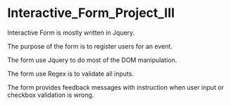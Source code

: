 # Interactive_Form_Project_III

Interactive Form is mostly written in Jquery.

The purpose of the form is to register users for an event.

The form use Jquery to do most of the DOM manipulation.

The form use Regex is to validate all inputs.

The form provides feedback messages with instruction when user input or checkbox validation is wrong.

